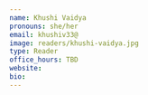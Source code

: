 ```yaml
---
name: Khushi Vaidya
pronouns: she/her
email: khushiv33@
image: readers/khushi-vaidya.jpg
type: Reader
office_hours: TBD
website: 
bio: 
---
```

